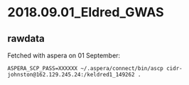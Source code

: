 # 2018.09.01_Eldred_GWAS

## rawdata

Fetched with aspera on 01 September: 

```
ASPERA_SCP_PASS=XXXXXX ~/.aspera/connect/bin/ascp cidr-johnston@162.129.245.24:/keldred1_149262 .
```


